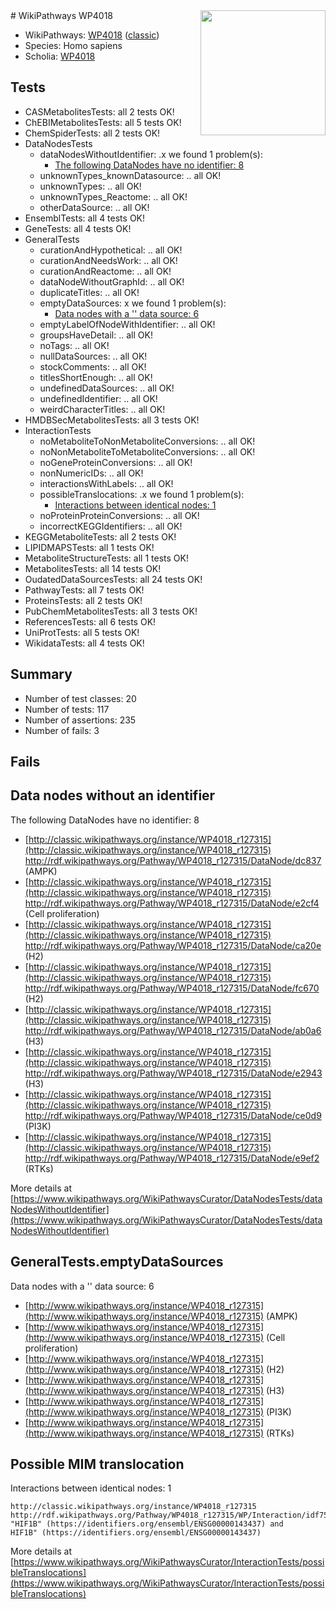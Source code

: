 <img style="float: right; width: 200px" src="https://upload.wikimedia.org/wikipedia/commons/thumb/8/83/Wplogo_with_text_500.png/640px-Wplogo_with_text_500.png" />
# WikiPathways WP4018

* WikiPathways: [WP4018](https://wikipathways.org/pathways/WP4018) ([classic](https://classic.wikipathways.org/instance/WP4018))
* Species: Homo sapiens
* Scholia: [WP4018](https://scholia.toolforge.org/wikipathways/WP4018)
## Tests
* CASMetabolitesTests: all 2 tests OK!
* ChEBIMetabolitesTests: all 5 tests OK!
* ChemSpiderTests: all 2 tests OK!
* DataNodesTests
    * dataNodesWithoutIdentifier: .x we found 1 problem(s):
        * [The following DataNodes have no identifier: 8](#d2d32fa7)
    * unknownTypes_knownDatasource: .. all OK!
    * unknownTypes: .. all OK!
    * unknownTypes_Reactome: .. all OK!
    * otherDataSource: .. all OK!
* EnsemblTests: all 4 tests OK!
* GeneTests: all 4 tests OK!
* GeneralTests
    * curationAndHypothetical: .. all OK!
    * curationAndNeedsWork: .. all OK!
    * curationAndReactome: .. all OK!
    * dataNodeWithoutGraphId: .. all OK!
    * duplicateTitles: .. all OK!
    * emptyDataSources: x we found 1 problem(s):
        * [Data nodes with a '' data source: 6](#3d121fd1)
    * emptyLabelOfNodeWithIdentifier: .. all OK!
    * groupsHaveDetail: .. all OK!
    * noTags: .. all OK!
    * nullDataSources: .. all OK!
    * stockComments: .. all OK!
    * titlesShortEnough: .. all OK!
    * undefinedDataSources: .. all OK!
    * undefinedIdentifier: .. all OK!
    * weirdCharacterTitles: .. all OK!
* HMDBSecMetabolitesTests: all 3 tests OK!
* InteractionTests
    * noMetaboliteToNonMetaboliteConversions: .. all OK!
    * noNonMetaboliteToMetaboliteConversions: .. all OK!
    * noGeneProteinConversions: .. all OK!
    * nonNumericIDs: .. all OK!
    * interactionsWithLabels: .. all OK!
    * possibleTranslocations: .x we found 1 problem(s):
        * [Interactions between identical nodes: 1](#1c118206)
    * noProteinProteinConversions: .. all OK!
    * incorrectKEGGIdentifiers: .. all OK!
* KEGGMetaboliteTests: all 2 tests OK!
* LIPIDMAPSTests: all 1 tests OK!
* MetaboliteStructureTests: all 1 tests OK!
* MetabolitesTests: all 14 tests OK!
* OudatedDataSourcesTests: all 24 tests OK!
* PathwayTests: all 7 tests OK!
* ProteinsTests: all 2 tests OK!
* PubChemMetabolitesTests: all 3 tests OK!
* ReferencesTests: all 6 tests OK!
* UniProtTests: all 5 tests OK!
* WikidataTests: all 4 tests OK!


## Summary

* Number of test classes: 20
* Number of tests: 117
* Number of assertions: 235
* Number of fails: 3

## Fails

<a name="d2d32fa7" />

## Data nodes without an identifier

The following DataNodes have no identifier: 8

* [http://classic.wikipathways.org/instance/WP4018_r127315](http://classic.wikipathways.org/instance/WP4018_r127315) http://rdf.wikipathways.org/Pathway/WP4018_r127315/DataNode/dc837 (AMPK)
* [http://classic.wikipathways.org/instance/WP4018_r127315](http://classic.wikipathways.org/instance/WP4018_r127315) http://rdf.wikipathways.org/Pathway/WP4018_r127315/DataNode/e2cf4 (Cell proliferation)
* [http://classic.wikipathways.org/instance/WP4018_r127315](http://classic.wikipathways.org/instance/WP4018_r127315) http://rdf.wikipathways.org/Pathway/WP4018_r127315/DataNode/ca20e (H2)
* [http://classic.wikipathways.org/instance/WP4018_r127315](http://classic.wikipathways.org/instance/WP4018_r127315) http://rdf.wikipathways.org/Pathway/WP4018_r127315/DataNode/fc670 (H2)
* [http://classic.wikipathways.org/instance/WP4018_r127315](http://classic.wikipathways.org/instance/WP4018_r127315) http://rdf.wikipathways.org/Pathway/WP4018_r127315/DataNode/ab0a6 (H3)
* [http://classic.wikipathways.org/instance/WP4018_r127315](http://classic.wikipathways.org/instance/WP4018_r127315) http://rdf.wikipathways.org/Pathway/WP4018_r127315/DataNode/e2943 (H3)
* [http://classic.wikipathways.org/instance/WP4018_r127315](http://classic.wikipathways.org/instance/WP4018_r127315) http://rdf.wikipathways.org/Pathway/WP4018_r127315/DataNode/ce0d9 (PI3K)
* [http://classic.wikipathways.org/instance/WP4018_r127315](http://classic.wikipathways.org/instance/WP4018_r127315) http://rdf.wikipathways.org/Pathway/WP4018_r127315/DataNode/e9ef2 (RTKs)


More details at [https://www.wikipathways.org/WikiPathwaysCurator/DataNodesTests/dataNodesWithoutIdentifier](https://www.wikipathways.org/WikiPathwaysCurator/DataNodesTests/dataNodesWithoutIdentifier)

<a name="3d121fd1" />

## GeneralTests.emptyDataSources

Data nodes with a '' data source: 6

* [http://www.wikipathways.org/instance/WP4018_r127315](http://www.wikipathways.org/instance/WP4018_r127315) (AMPK)
* [http://www.wikipathways.org/instance/WP4018_r127315](http://www.wikipathways.org/instance/WP4018_r127315) (Cell proliferation)
* [http://www.wikipathways.org/instance/WP4018_r127315](http://www.wikipathways.org/instance/WP4018_r127315) (H2)
* [http://www.wikipathways.org/instance/WP4018_r127315](http://www.wikipathways.org/instance/WP4018_r127315) (H3)
* [http://www.wikipathways.org/instance/WP4018_r127315](http://www.wikipathways.org/instance/WP4018_r127315) (PI3K)
* [http://www.wikipathways.org/instance/WP4018_r127315](http://www.wikipathways.org/instance/WP4018_r127315) (RTKs)


<a name="1c118206" />

## Possible MIM translocation

Interactions between identical nodes: 1
```
http://classic.wikipathways.org/instance/WP4018_r127315 http://rdf.wikipathways.org/Pathway/WP4018_r127315/WP/Interaction/idf75c1c60 "HIF1B" (https://identifiers.org/ensembl/ENSG00000143437) and 
HIF1B" (https://identifiers.org/ensembl/ENSG00000143437)
```

More details at [https://www.wikipathways.org/WikiPathwaysCurator/InteractionTests/possibleTranslocations](https://www.wikipathways.org/WikiPathwaysCurator/InteractionTests/possibleTranslocations)

